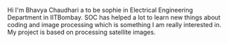 Hi I'm Bhavya Chaudhari a to be sophie in Electrical Engineering Department in IITBombay.
SOC has helped a lot to learn new things about coding and image processing which is something I am really interested in.
My project is based on processing satellite images.
